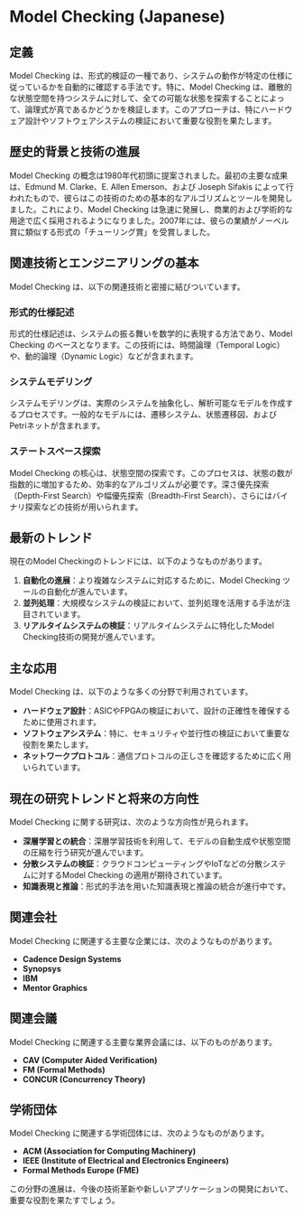 # Model Checking (Japanese)

## 定義

Model Checking は、形式的検証の一種であり、システムの動作が特定の仕様に従っているかを自動的に確認する手法です。特に、Model Checking は、離散的な状態空間を持つシステムに対して、全ての可能な状態を探索することによって、論理式が真であるかどうかを検証します。このアプローチは、特にハードウェア設計やソフトウェアシステムの検証において重要な役割を果たします。

## 歴史的背景と技術の進展

Model Checking の概念は1980年代初頭に提案されました。最初の主要な成果は、Edmund M. Clarke、E. Allen Emerson、および Joseph Sifakis によって行われたもので、彼らはこの技術のための基本的なアルゴリズムとツールを開発しました。これにより、Model Checking は急速に発展し、商業的および学術的な用途で広く採用されるようになりました。2007年には、彼らの業績がノーベル賞に類似する形式の「チューリング賞」を受賞しました。

## 関連技術とエンジニアリングの基本

Model Checking は、以下の関連技術と密接に結びついています。

### 形式的仕様記述

形式的仕様記述は、システムの振る舞いを数学的に表現する方法であり、Model Checking のベースとなります。この技術には、時間論理（Temporal Logic）や、動的論理（Dynamic Logic）などが含まれます。

### システムモデリング

システムモデリングは、実際のシステムを抽象化し、解析可能なモデルを作成するプロセスです。一般的なモデルには、遷移システム、状態遷移図、およびPetriネットが含まれます。

### ステートスペース探索

Model Checking の核心は、状態空間の探索です。このプロセスは、状態の数が指数的に増加するため、効率的なアルゴリズムが必要です。深さ優先探索（Depth-First Search）や幅優先探索（Breadth-First Search）、さらにはバイナリ探索などの技術が用いられます。

## 最新のトレンド

現在のModel Checkingのトレンドには、以下のようなものがあります。

1. **自動化の進展**：より複雑なシステムに対応するために、Model Checking ツールの自動化が進んでいます。
2. **並列処理**：大規模なシステムの検証において、並列処理を活用する手法が注目されています。
3. **リアルタイムシステムの検証**：リアルタイムシステムに特化したModel Checking技術の開発が進んでいます。

## 主な応用

Model Checking は、以下のような多くの分野で利用されています。

- **ハードウェア設計**：ASICやFPGAの検証において、設計の正確性を確保するために使用されます。
- **ソフトウェアシステム**：特に、セキュリティや並行性の検証において重要な役割を果たします。
- **ネットワークプロトコル**：通信プロトコルの正しさを確認するために広く用いられています。

## 現在の研究トレンドと将来の方向性

Model Checking に関する研究は、次のような方向性が見られます。

- **深層学習との統合**：深層学習技術を利用して、モデルの自動生成や状態空間の圧縮を行う研究が進んでいます。
- **分散システムの検証**：クラウドコンピューティングやIoTなどの分散システムに対するModel Checking の適用が期待されています。
- **知識表現と推論**：形式的手法を用いた知識表現と推論の統合が進行中です。

## 関連会社

Model Checking に関連する主要な企業には、次のようなものがあります。

- **Cadence Design Systems**
- **Synopsys**
- **IBM**
- **Mentor Graphics**

## 関連会議

Model Checking に関連する主要な業界会議には、以下のものがあります。

- **CAV (Computer Aided Verification)**
- **FM (Formal Methods)**
- **CONCUR (Concurrency Theory)**

## 学術団体

Model Checking に関連する学術団体には、次のようなものがあります。

- **ACM (Association for Computing Machinery)**
- **IEEE (Institute of Electrical and Electronics Engineers)**
- **Formal Methods Europe (FME)**

この分野の進展は、今後の技術革新や新しいアプリケーションの開発において、重要な役割を果たすでしょう。